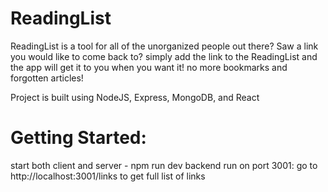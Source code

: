 # ReadingList
ReadingList is a tool for all of the unorganized people out there?
Saw a link you would like to come back to? simply add the link to the ReadingList
and the app will get it to you when you want it! no more bookmarks and forgotten articles!

Project is built using NodeJS, Express, MongoDB, and React

# Getting Started:
start both client and server - npm run dev 
backend run on port 3001: go to http://localhost:3001/links to get full list of links